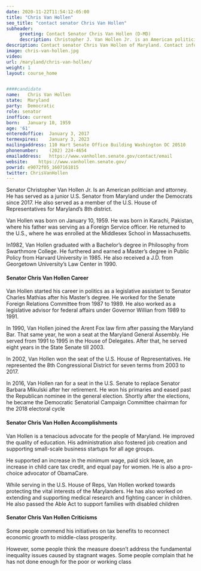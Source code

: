 ```yaml
---
date: 2020-11-22T11:54:12-05:00
title: "Chris Van Hollen"
seo_title: "contact senator Chris Van Hollen"
subheader:
     greeting: Contact Senator Chris Van Hollen (D-MD)
     description: Christopher J. Van Hollen Jr. is an American politician serving as the junior United States Senator from Maryland since January 3, 2017. From 2003 to 2017 he served as the U.S. Representative for Maryland's 8th congressional district. He is a member of the Democratic Party.
description: Contact senator Chris Van Hollen of Maryland. Contact information for Chris Van Hollen includes email address, phone number, and mailing address.
image: chris-van-hollen.jpg
video: 
url: /maryland/chris-van-hollen/
weight: 1
layout: course_home


####candidate
name:	Chris Van Hollen
state:	Maryland
party:	Democratic
role: senator
inoffice: current
born:	January 10, 1959 
age: '61'
enteredoffice:	January 3, 2017
termexpires:	January 3, 2023
mailingaddress:	110 Hart Senate Office Building Washington DC 20510
phonenumber:	(202) 224-4654
emailaddress:	https://www.vanhollen.senate.gov/contact/email
website:	https://www.vanhollen.senate.gov/
powrid: e9072f05_1607161815
twitter: ChrisVanHollen
---
```


Senator Christopher Van Hollen Jr. Is an American politician and attorney. He has served as a junior U.S. Senator from Maryland under the Democrats since 2017. He also served as a member of the U.S. House of Representatives for Maryland’s 8th district.

Van Hollen was born on January 10, 1959. He was born in Karachi, Pakistan, where his father was serving as a Foreign Service officer. He returned to the U.S., where he was enrolled at the Middlesex School in Massachusetts.

In1982, Van Hollen graduated with a Bachelor’s degree in Philosophy from Swarthmore College. He furthered and earned a Master’s degree in Public Policy from Harvard University in 1985. He also received a J.D. from Georgetown University’s Law Center in 1990.

#### Senator Chris Van Hollen Career

Van Hollen started his career in politics as a legislative assistant to Senator Charles Mathias after his Master’s degree. He worked for the Senate Foreign Relations Committee from 1987 to 1989. He also worked as a legislative advisor for federal affairs under Governor Willian from 1989 to 1991.

In 1990, Van Hollen joined the Arent Fox law firm after passing the Maryland Bar. That same year, he won a seat at the Maryland General Assembly. He served from 1991 to 1995 in the House of Delegates. After that, he served eight years in the State Senate till 2003.

In 2002, Van Hollen won the seat of the U.S. House of Representatives. He represented the 8th Congressional District for seven terms from 2003 to 2017.

In 2016, Van Hollen ran for a seat in the U.S. Senate to replace Senator Barbara Mikulski after her retirement. He won his primaries and eased past the Republican nominee in the general election. Shortly after the elections, he became the Democratic Senatorial Campaign Committee chairman for the 2018 electoral cycle

#### Senator Chris Van Hollen Accomplishments

Van Hollen is a tenacious advocate for the people of Maryland. He improved the quality of education. His administration also fostered job creation and supporting small-scale business startups for all age groups.

He supported an increase in the minimum wage, paid sick leave, an increase in child care tax credit, and equal pay for women. He is also a pro-choice advocator of ObamaCare.

While serving in the U.S. House of Reps, Van Hollen worked towards protecting the vital interests of the Marylanders. He has also worked on extending and supporting medical research and fighting cancer in children. He also passed the Able Act to support families with disabled children

#### Senator Chris Van Hollen Criticisms

Some people commend his initiatives on tax benefits to reconnect economic growth to middle-class prosperity.

However, some people think the measure doesn’t address the fundamental inequality issues caused by stagnant wages. Some people complain that he has not done enough for the poor or working class
